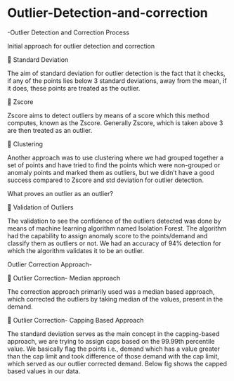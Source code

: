 # Outlier-Detection-and-correction
-Outlier Detection and Correction Process

Initial approach for outlier detection and correction

 Standard Deviation

The aim of standard deviation for outlier detection is the fact that it checks, if any of the points lies below 3 standard
deviations, away from the mean, if it does, these points are treated as the outlier.

 Zscore

Zscore aims to detect outliers by means of a score which this method computes, known as the Zscore.
Generally Zscore, which is taken above 3 are then treated as an outlier.

 Clustering

Another approach was to use clustering where we had grouped together a set of points
and have tried to find the points which were non-grouped or anomaly points and marked them
as outliers, but we didn’t have a good success compared to Zscore and std deviation for outlier
detection.

What proves an outlier as an outlier?

 Validation of Outliers

The validation to see the confidence of the outliers detected was done by means of
machine learning algorithm named Isolation Forest. The algorithm had the capability to assign
anomaly score to the points/demand and classify them as outliers or not. We had an accuracy of
94% detection for which the algorithm validates it to be an outlier.

Outlier Correction Approach-

 Outlier Correction- Median approach

The correction approach primarily used was a median based approach, which corrected
the outliers by taking median of the values, present in the demand.

 Outlier Correction- Capping Based Approach

The standard deviation serves as the main concept in the capping-based approach, we
are trying to assign caps based on the 99.99th percentile value. We basically flag the points i.e.,
demand which has a value greater than the cap limit and took difference of those demand
with the cap limit, which served as our outlier corrected demand. Below fig shows the capped
based values in our data.
